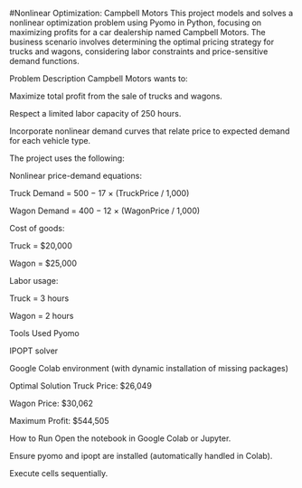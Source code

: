 #Nonlinear Optimization: Campbell Motors
This project models and solves a nonlinear optimization problem using Pyomo in Python, focusing on maximizing profits for a car dealership named Campbell Motors. The business scenario involves determining the optimal pricing strategy for trucks and wagons, considering labor constraints and price-sensitive demand functions.

Problem Description
Campbell Motors wants to:

Maximize total profit from the sale of trucks and wagons.

Respect a limited labor capacity of 250 hours.

Incorporate nonlinear demand curves that relate price to expected demand for each vehicle type.

The project uses the following:

Nonlinear price-demand equations:

Truck Demand = 500 − 17 × (TruckPrice / 1,000)

Wagon Demand = 400 − 12 × (WagonPrice / 1,000)

Cost of goods:

Truck = $20,000

Wagon = $25,000

Labor usage:

Truck = 3 hours

Wagon = 2 hours

Tools Used
Pyomo

IPOPT solver

Google Colab environment (with dynamic installation of missing packages)

Optimal Solution
Truck Price: $26,049

Wagon Price: $30,062

Maximum Profit: $544,505

How to Run
Open the notebook in Google Colab or Jupyter.

Ensure pyomo and ipopt are installed (automatically handled in Colab).

Execute cells sequentially.

